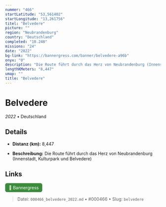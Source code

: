 ```yaml
---
nummer: "466"
startLatitude: "53,561402"
startLongitude: "13,261756"
titel: "Belvedere"
picture: ""
region: "Neubrandenburg"
country: "Deutschland"
completed: "10.248"
missions: "24"
date: "2022"
bg-link: "https://bannergress.com/banner/belvedere-a96b"
onyx: "0"
description: "Die Route führt durch das Herz von Neubrandenburg (Innenstadt, Kulturpark und Belvedere)"
lengthKMeters: "8,447"
umap: ""
title: "Belvedere"
---
```

# Belvedere

*2022* • Deutschland



## Details
- **Distanz (km):** 8,447



- **Beschreibung:** Die Route führt durch das Herz von Neubrandenburg (Innenstadt, Kulturpark und Belvedere)


## Links
<div style="margin-top: 0.5em;">
<a href="https://bannergress.com/banner/belvedere-a96b" target="_blank" style="display:inline-block;margin-right:8px;padding:6px 12px;background-color:#3c8b3c;color:white;text-decoration:none;border-radius:6px;">🔗 Bannergress</a>

</div>


> Datei: `000466_belvedere_2022.md` • #000466 • Slug: `belvedere`
